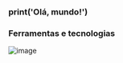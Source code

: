 ### print('Olá, mundo!')


### Ferramentas e tecnologias
![image](https://user-images.githubusercontent.com/122378637/236627850-56c8033a-32db-4da6-9c5c-1c3b54e0eed4.png)
          
